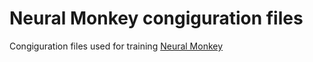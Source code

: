 # Neural Monkey congiguration files
Congiguration files used for training [Neural Monkey](https://github.com/ufal/neuralmonkey/)
